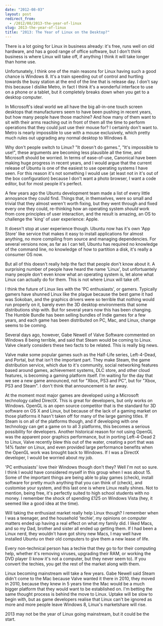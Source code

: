 ```yaml
---
date: "2012-08-03"
layout: post
redirect_from:
  - /2012/08/2013-the-year-of-linux
slug: 2013-the-year-of-linux
title: "2013: The Year of Linux on the Desktop?"
---
```


There is a lot going for Linux in business already: it's free, runs well on old hardware, and has a good range of office software, but I don't think business is where Linux will take off, if anything I think it will take longer than home use.

Unfortunately, I think one of the main reasons for Linux having such a good chance is Windows 8. It's a train speeding out of control and hurtling towards the busy station at the end of the line that is release day. I don't say this because I dislike Metro, in fact I think it's a wonderful interface to use on a phone or a tablet, but it completely breaks down when you get to a desktop computer.

In Microsoft's ideal world we all have the big all-in-one touch screen desktops that manufacturers seem to have been pushing in recent years, but how many people have those machine? And how many of them want to sit with their arms reaching out in front of them all the time to perform operations that they could just use their mouse for? I certainly don't want to. Metro is nearly impossible to use with a mouse exclusively, which pretty much rules out upgrading any normal desktop to Windows 8.

Why don't people switch to Linux? "It doesn't do games.", "It's impossible to use!", these arguments are becoming less plausible all the time, and Microsoft should be worried. In terms of ease-of-use, Canonical have been making huge progress in recent years, and I would argue that the current release of Ubuntu is one of the easiest to use operating systems I have seen. For this reason it's not something I would use (at least not in it's out of the box configuration) because I don't want a photo browser, I want a code editor, but for most people it's perfect.

A few years ago the Ubuntu development team made a list of every little annoyance they could find. Things that, in themselves, were so small and trivial that they almost weren't worth fixing, but they went through and fixed every one they could, re-thinking how an operating system _should_ work from core principles of user interaction, and the result is amazing, an OS to challenge the 'king' of user experience: Apple.

It doesn't stop at user experience though. Ubuntu now has it's own 'App Store' like service that makes it easy to install applications for almost anything, no more compiling from source and managing dependencies. For several versions now, as far as I can tell, Ubuntu has required no knowledge of the command line, no knowledge of how to partition a disk, it's really a consumer OS now.

But all of this doesn't really help the fact that people don't know about it. A surprising number of people have heard the name 'Linux', but unfortuantely many people don't even know what an operating system is, let alone what Linux can actually do for them. This is not where Linux will take off.

I think the future of Linux lies with the 'PC enthusiasts', or gamers. Typically gamers have shunned Linux like the plague because the best game it had was Sokoban, and the graphics drivers were so terrible that nothing would run properly on it, barely even the 3D desktop environments that some distributions ship with. But for several years now this has been changing. The Humble Bundle has been selling bundles of Indie games for a few years, and each game has been distributed on PC, Mac, and Linux, change seems to be coming.

Several days ago, however, Gabe Newell of Valve Software commented on Windows 8 being terrible, and said that Steam would be coming to Linux. Valve clearly considers these two facts to be related. This is really big news.

Valve make some popular games such as the Half-Life series, Left-4-Dead, and Portal, but that isn't the important part. They make Steam, the game distribution service, which due to it's community, social networking features based around games, achievement systems, DLC store, and other cloud features, is becoming a gaming platform itself. I'm waiting for the day that we see a new game announced, not for "Xbox, PS3 and PC", but for "Xbox, PS3 and Steam". I don't think that announcement is far away.

At the moment most major games are developed using a Microsoft technology called DirectX. This is great for developers, but only works on Windows. OpenGL is an open source competitor that is the standard for 3D software on OS X and Linux, but because of the lack of a gaming market on those platforms it hasn't taken off for many of the large gaming titles. If Steam is on all of the platforms though, and if developing with one technology can get a game on to all 3 platforms, this becomes a serious possibility for developers. Another historical reason for not using OpenGL was the apparent poor graphics performance, but in porting Left-4-Dead 2 to Linux, Valve recently blew this out of the water, creating a port that was 14% faster on Linux, and even provided large performance benefits when the OpenGL work was brought back to Windows. If I was a DirectX developer, I would be worried about my job.

'PC enthusiasts' love their Windows though don't they? Well I'm not so sure. I think I would have considered myself in this group when I was about 15. Some of the important things are being able to play games (check), install software for pretty much anything that you can think of (check), and customise your system, and this last one is where Linux really shines. Not to mention, being free, it's perfectly suited to high school students with no money. I remember the shock of spending £125 on Windows Vista (hey, it seemed like a good idea at the time).

Will taking the enthusiast market really help Linux though? I remember when I was a teenager, and the household 'techie', my opinions on computer matters ended up having a real effect on what my family did. I liked Macs, and so my Dad, brother and sister all ended up getting them. If I had been a Linux nerd, they wouldn't have got shiny new Macs, I may well have installed Ubuntu on their old computers to give them a new lease of life.

Every non-technical person has a techie that they go to for their computing help, whether it's removing viruses, upgrading their RAM, or working the DVD player (I know it's not a computer, but they never seem to). If you convert the techies, you get the rest of the market along with them.

Linux becoming mainstream will take a few years. Gabe Newell said Steam didn't come to the Mac because Valve wanted it there in 2010, they moved in 2010, because they knew in 5 years time the Mac would be a much bigger platform that they would want to be established on. I'm betting the same thought process is behind the move to Linux. Uptake will be slow to begin with, but as game developers realise that Linux can't be ignored as more and more people leave Windows 8, Linux's marketshare will rise.

2013 may not be the year of Linux going mainstream, but it could be the start.

